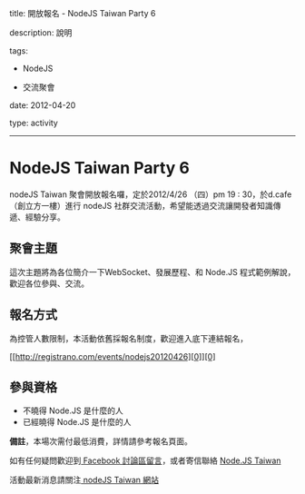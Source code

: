 title: 開放報名 - NodeJS Taiwan Party 6
description: 說明
tags:
 - NodeJS
 - 交流聚會
date: 2012-04-20
type: activity
---
# NodeJS Taiwan Party 6

nodeJS Taiwan 聚會開放報名囉，定於2012/4/26 （四）pm 19&nbsp;: 30，於d.cafe （創立方一樓）進行 nodeJS 社群交流活動，希望能透過交流讓開發者知識傳遞、經驗分享。

## 聚會主題

這次主題將為各位簡介一下WebSocket、發展歷程、和 Node.JS 程式範例解說，歡迎各位參與、交流。

## 報名方式

為控管人數限制，本活動依舊採報名制度，歡迎進入底下連結報名，

[[http://registrano.com/events/nodejs20120426][0]][0]

## 參與資格

* 不曉得 Node.JS 是什麼的人
* 已經曉得 Node.JS 是什麼的人


**備註**，本場次需付最低消費，詳情請參考報名頁面。

如有任何疑問歡迎到[&nbsp;Facebook 討論區留言][1]，或者寄信聯絡 [Node.JS Taiwan][2]

活動最新消息請關注[&nbsp;nodeJS Taiwan 網站][3]



[0]: http://registrano.com/events/nodejs20120426
[1]: http://www.facebook.com/groups/node.js.tw/
[2]: mailto:contact@nodejs.tw
[3]: http://nodejs.tw